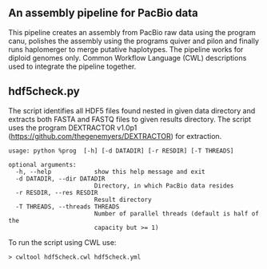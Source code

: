 ## An assembly pipeline for PacBio data
This pipeline creates an assembly from PacBio raw data using the program canu, polishes the assembly using the programs quiver and pilon and finally runs haplomerger to merge putative haplotypes. The pipeline works for diploid genomes only. Common Workflow Language (CWL) descriptions used to integrate the pipeline together.

## hdf5check.py
The script identifies all HDF5 files found nested in given data directory and extracts both FASTA and FASTQ files to given results directory. The script uses the program DEXTRACTOR v1.0p1 (https://github.com/thegenemyers/DEXTRACTOR) for extraction.

```
usage: python %prog  [-h] [-d DATADIR] [-r RESDIR] [-T THREADS]

optional arguments:
  -h, --help            show this help message and exit
  -d DATADIR, --dir DATADIR
                        Directory, in which PacBio data resides
  -r RESDIR, --res RESDIR
                        Result directory
  -T THREADS, --threads THREADS
                        Number of parallel threads (default is half of the
                        capacity but >= 1)
```

To run the script using CWL use:
```
> cwltool hdf5check.cwl hdf5check.yml
```

